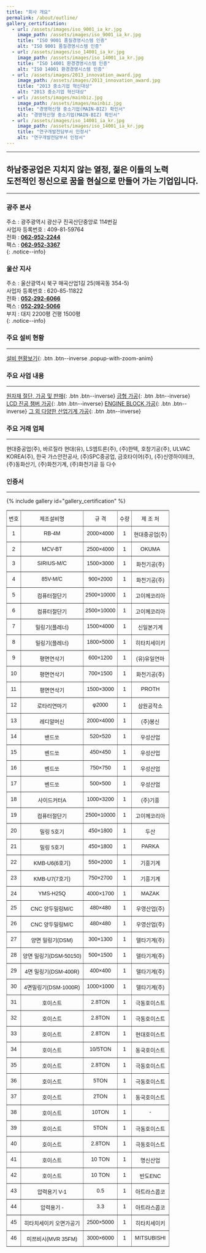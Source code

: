 ```yaml
---
title: "회사 개요"
permalink: /about/outline/
gallery_certification:
  - url: /assets/images/iso_9001_ia_kr.jpg
    image_path: /assets/images/iso_9001_ia_kr.jpg
    title: "ISO 9001 품질경영시스템 인증"
    alt: "ISO 9001 품질경영시스템 인증"
  - url: /assets/images/iso_14001_ia_kr.jpg
    image_path: /assets/images/iso_14001_ia_kr.jpg
    title: "ISO 14001 환경경영시스템 인증"
    alt: "ISO 14001 환경경영시스템 인증"
  - url: /assets/images/2013_innovation_award.jpg
    image_path: /assets/images/2013_innovation_award.jpg
    title: "2013 중소기업 혁신대상"
    alt: "2013 중소기업 혁신대상"
  - url: /assets/images/mainbiz.jpg
    image_path: /assets/images/mainbiz.jpg
    title: "경영혁신형 중소기업(MAIN-BIZ) 확인서"
    alt: "경영혁신형 중소기업(MAIN-BIZ) 확인서"
  - url: /assets/images/iso_14001_ia_kr.jpg
    image_path: /assets/images/iso_14001_ia_kr.jpg
    title: "연구개발전담부서 인정서"
    alt: "연구개발전담부서 인정서"
---
```


---
**하남중공업**은 지치지 않는 **열정**, 젊은 이들의 **노력**  
도전적인 정신으로 **꿈을 현실으로 만들어 가는 기업**입니다.
---

---

### 광주 본사
주소 : 광주광역시 광산구 진곡산단중앙로 114번길  
사업자 등록번호 : 409-81-59764  
전화 : **[062-952-2244](tel:062-955-2244)**  
팩스 : **[062-952-3367](tel:062-955-3367)**  
{: .notice--info}

### 울산 지사
주소 : 울산광역시 북구 매곡산업1길 25(매곡동 354-5)  
사업자 등록번호 : 620-85-11822  
전화 : **[052-292-6066](tel:062-955-2244)**  
팩스 : **[052-292-5066](tel:062-955-3367)**  
부지 : 대지 2200평 건평 1500평  
{: .notice--info}

### 주요 설비 현황
---
[설비 현황보기](#small-dialog){: .btn .btn--inverse .popup-with-zoom-anim}

### 주요 사업 내용
---
[원자재 절단, 가공 및 판매](/business/materials){: .btn .btn--inverse}
[금형 가공](/business/mold){: .btn .btn--inverse}
[LCD 진공 챔버 가공](/business/chamber){: .btn .btn--inverse}
[ENGINE BLOCK 가공](/business/plant){: .btn .btn--inverse}
[그 외 다양한 산업기계 가공](/business/metalwork){: .btn .btn--inverse}

### 주요 거래 업체
---
현대중공업(주), 바르질라 현대(유), LS엠트론(주), (주)한텍, 호창기공(주), ULVAC KOREA(주), 한국 가스안전공사, (주)SPC중공업, 금호타이어(주), (주)신영하이테크, (주)동화산기, (주)화천기계, (주)화천기공 등 다수

### 인증서
---

{% include gallery id="gallery_certification" %}


<!-- 아래는 설비현황 table, mfp-hide class로 숨겨져있음 -->
<div id="small-dialog" class="zoom-anim-dialog mfp-hide">
	<style type="text/css">
	.tg  {border-collapse:collapse;border-spacing:0;}
	.tg td{font-family:Arial, sans-serif;font-size:14px;padding:10px 5px;border-style:solid;border-width:1px;overflow:hidden;word-break:normal;border-color:black;}
	.tg th{font-family:Arial, sans-serif;font-size:14px;font-weight:normal;padding:10px 5px;border-style:solid;border-width:1px;overflow:hidden;word-break:normal;border-color:black;}
	.tg .tg-c3ow{border-color:inherit;text-align:center;vertical-align:top}
	</style>
	<table class="tg">
	<tr>
		<th class="tg-c3ow">번호</th>
		<th class="tg-c3ow">제조설비명</th>
		<th class="tg-c3ow">규  격</th>
		<th class="tg-c3ow">수량</th>
		<th class="tg-c3ow">제 조 처</th>
	</tr>
	<tr>
		<td class="tg-c3ow">1</td>
		<td class="tg-c3ow">RB-4M</td>
		<td class="tg-c3ow">2000×4000</td>
		<td class="tg-c3ow">1</td>
		<td class="tg-c3ow">현대중공업(주)</td>
	</tr>
	<tr>
		<td class="tg-c3ow">2</td>
		<td class="tg-c3ow">MCV-BT</td>
		<td class="tg-c3ow">2500×4000</td>
		<td class="tg-c3ow">1</td>
		<td class="tg-c3ow">OKUMA</td>
	</tr>
	<tr>
		<td class="tg-c3ow">3</td>
		<td class="tg-c3ow">SIRIUS-M/C</td>
		<td class="tg-c3ow">1500×3000</td>
		<td class="tg-c3ow">1</td>
		<td class="tg-c3ow">화천기공(주)</td>
	</tr>
	<tr>
		<td class="tg-c3ow">4</td>
		<td class="tg-c3ow">85V-M/C</td>
		<td class="tg-c3ow">900×2000</td>
		<td class="tg-c3ow">1</td>
		<td class="tg-c3ow">화천기공(주)</td>
	</tr>
	<tr>
		<td class="tg-c3ow">5</td>
		<td class="tg-c3ow">컴퓨터절단기</td>
		<td class="tg-c3ow">2500×10000</td>
		<td class="tg-c3ow">1</td>
		<td class="tg-c3ow">고이께코리아</td>
	</tr>
	<tr>
		<td class="tg-c3ow">6</td>
		<td class="tg-c3ow">컴퓨터절단기</td>
		<td class="tg-c3ow">2500×10000</td>
		<td class="tg-c3ow">1</td>
		<td class="tg-c3ow">고이께코리아</td>
	</tr>
	<tr>
		<td class="tg-c3ow">7</td>
		<td class="tg-c3ow">밀링기(플레너)</td>
		<td class="tg-c3ow">1500×4000</td>
		<td class="tg-c3ow">1</td>
		<td class="tg-c3ow">신일본기계</td>
	</tr>
	<tr>
		<td class="tg-c3ow">8</td>
		<td class="tg-c3ow">밀링기(플레너)</td>
		<td class="tg-c3ow">1800×5000</td>
		<td class="tg-c3ow">1</td>
		<td class="tg-c3ow">히타치세이키</td>
	</tr>
	<tr>
		<td class="tg-c3ow">9</td>
		<td class="tg-c3ow">평면연삭기</td>
		<td class="tg-c3ow">600×1200</td>
		<td class="tg-c3ow">1</td>
		<td class="tg-c3ow">(유)유일연마</td>
	</tr>
	<tr>
		<td class="tg-c3ow">10</td>
		<td class="tg-c3ow">평면연삭기</td>
		<td class="tg-c3ow">700×1500</td>
		<td class="tg-c3ow">1</td>
		<td class="tg-c3ow">화천기공(주)</td>
	</tr>
	<tr>
		<td class="tg-c3ow">11</td>
		<td class="tg-c3ow">평면연삭기</td>
		<td class="tg-c3ow">1500×3000</td>
		<td class="tg-c3ow">1</td>
		<td class="tg-c3ow">PROTH</td>
	</tr>
	<tr>
		<td class="tg-c3ow">12</td>
		<td class="tg-c3ow">로타리연마기</td>
		<td class="tg-c3ow">φ2000</td>
		<td class="tg-c3ow">1</td>
		<td class="tg-c3ow">삼원공작소</td>
	</tr>
	<tr>
		<td class="tg-c3ow">13</td>
		<td class="tg-c3ow">레디알머신</td>
		<td class="tg-c3ow">2000×4000</td>
		<td class="tg-c3ow">1</td>
		<td class="tg-c3ow">(주)봉신</td>
	</tr>
	<tr>
		<td class="tg-c3ow">14</td>
		<td class="tg-c3ow">밴드쏘</td>
		<td class="tg-c3ow">520×520</td>
		<td class="tg-c3ow">1</td>
		<td class="tg-c3ow">우성산업</td>
	</tr>
	<tr>
		<td class="tg-c3ow">15</td>
		<td class="tg-c3ow">벤드쏘</td>
		<td class="tg-c3ow">450×450</td>
		<td class="tg-c3ow">1</td>
		<td class="tg-c3ow">우성산업</td>
	</tr>
	<tr>
		<td class="tg-c3ow">16</td>
		<td class="tg-c3ow">벤드쏘</td>
		<td class="tg-c3ow">750×750</td>
		<td class="tg-c3ow">1</td>
		<td class="tg-c3ow">우성산업</td>
	</tr>
	<tr>
		<td class="tg-c3ow">17</td>
		<td class="tg-c3ow">벤드쏘</td>
		<td class="tg-c3ow">500×500</td>
		<td class="tg-c3ow">1</td>
		<td class="tg-c3ow">우성산업</td>
	</tr>
	<tr>
		<td class="tg-c3ow">18</td>
		<td class="tg-c3ow">사이드커터A</td>
		<td class="tg-c3ow">1000×3200</td>
		<td class="tg-c3ow">1</td>
		<td class="tg-c3ow">(주)기흥</td>
	</tr>
	<tr>
		<td class="tg-c3ow">19</td>
		<td class="tg-c3ow">컴퓨터절단기</td>
		<td class="tg-c3ow">2500×10000</td>
		<td class="tg-c3ow">1</td>
		<td class="tg-c3ow">고이께코리아</td>
	</tr>
	<tr>
		<td class="tg-c3ow">20</td>
		<td class="tg-c3ow">밀링 5호기</td>
		<td class="tg-c3ow">450×1800</td>
		<td class="tg-c3ow">1</td>
		<td class="tg-c3ow">두산</td>
	</tr>
	<tr>
		<td class="tg-c3ow">21</td>
		<td class="tg-c3ow">밀링 5호기</td>
		<td class="tg-c3ow">450×1800</td>
		<td class="tg-c3ow">1</td>
		<td class="tg-c3ow">PARKA</td>
	</tr>
	<tr>
		<td class="tg-c3ow">22</td>
		<td class="tg-c3ow">KMB-U6(6호기)</td>
		<td class="tg-c3ow">550×2000</td>
		<td class="tg-c3ow">1</td>
		<td class="tg-c3ow">기흥기계</td>
	</tr>
	<tr>
		<td class="tg-c3ow">23</td>
		<td class="tg-c3ow">KMB-U7(7호기)</td>
		<td class="tg-c3ow">750×2700</td>
		<td class="tg-c3ow">1</td>
		<td class="tg-c3ow">기흥기계</td>
	</tr>
	<tr>
		<td class="tg-c3ow">24</td>
		<td class="tg-c3ow">YMS-H25Q</td>
		<td class="tg-c3ow">4000×1700</td>
		<td class="tg-c3ow">1</td>
		<td class="tg-c3ow">MAZAK</td>
	</tr>
	<tr>
		<td class="tg-c3ow">25</td>
		<td class="tg-c3ow">CNC 양두밀링M/C</td>
		<td class="tg-c3ow">480×480</td>
		<td class="tg-c3ow">1</td>
		<td class="tg-c3ow">우영산업(주)</td>
	</tr>
	<tr>
		<td class="tg-c3ow">26</td>
		<td class="tg-c3ow">CNC 양두밀링M/C</td>
		<td class="tg-c3ow">480×480</td>
		<td class="tg-c3ow">1</td>
		<td class="tg-c3ow">우영산업(주)</td>
	</tr>
	<tr>
		<td class="tg-c3ow">27</td>
		<td class="tg-c3ow">양면 밀링기(DSM)</td>
		<td class="tg-c3ow">300×1300</td>
		<td class="tg-c3ow">1</td>
		<td class="tg-c3ow">델타기계(주)</td>
	</tr>
	<tr>
		<td class="tg-c3ow">28</td>
		<td class="tg-c3ow">양면 밀링기(DSM-50150)</td>
		<td class="tg-c3ow">500×1500</td>
		<td class="tg-c3ow">1</td>
		<td class="tg-c3ow">델타기계(주)</td>
	</tr>
	<tr>
		<td class="tg-c3ow">29</td>
		<td class="tg-c3ow">4면 밀링기(DSM-400R)</td>
		<td class="tg-c3ow">400×400</td>
		<td class="tg-c3ow">1</td>
		<td class="tg-c3ow">델타기계(주)</td>
	</tr>
	<tr>
		<td class="tg-c3ow">30</td>
		<td class="tg-c3ow">4면밀링기(DSM-1000R)</td>
		<td class="tg-c3ow">1000×1000</td>
		<td class="tg-c3ow">1</td>
		<td class="tg-c3ow">델타기계(주)</td>
	</tr>
	<tr>
		<td class="tg-c3ow">31</td>
		<td class="tg-c3ow">호이스트</td>
		<td class="tg-c3ow">2.8TON</td>
		<td class="tg-c3ow">1</td>
		<td class="tg-c3ow">극동호이스트</td>
	</tr>
	<tr>
		<td class="tg-c3ow">32</td>
		<td class="tg-c3ow">호이스트</td>
		<td class="tg-c3ow">2.8TON</td>
		<td class="tg-c3ow">1</td>
		<td class="tg-c3ow">극동호이스트</td>
	</tr>
	<tr>
		<td class="tg-c3ow">33</td>
		<td class="tg-c3ow">호이스트</td>
		<td class="tg-c3ow">2.8TON</td>
		<td class="tg-c3ow">1</td>
		<td class="tg-c3ow">현대호이스트</td>
	</tr>
	<tr>
		<td class="tg-c3ow">34</td>
		<td class="tg-c3ow">호이스트</td>
		<td class="tg-c3ow">10/5TON</td>
		<td class="tg-c3ow">1</td>
		<td class="tg-c3ow">동국호이스트</td>
	</tr>
	<tr>
		<td class="tg-c3ow">35</td>
		<td class="tg-c3ow">호이스트</td>
		<td class="tg-c3ow">2.8TON</td>
		<td class="tg-c3ow">1</td>
		<td class="tg-c3ow">극동호이스트</td>
	</tr>
	<tr>
		<td class="tg-c3ow">36</td>
		<td class="tg-c3ow">호이스트</td>
		<td class="tg-c3ow">5TON</td>
		<td class="tg-c3ow">1</td>
		<td class="tg-c3ow">극동호이스트</td>
	</tr>
	<tr>
		<td class="tg-c3ow">37</td>
		<td class="tg-c3ow">호이스트</td>
		<td class="tg-c3ow">2TON</td>
		<td class="tg-c3ow">1</td>
		<td class="tg-c3ow">동국호이스트</td>
	</tr>
	<tr>
		<td class="tg-c3ow">38</td>
		<td class="tg-c3ow">호이스트</td>
		<td class="tg-c3ow">10TON</td>
		<td class="tg-c3ow">1</td>
		<td class="tg-c3ow">-</td>
	</tr>
	<tr>
		<td class="tg-c3ow">39</td>
		<td class="tg-c3ow">호이스트</td>
		<td class="tg-c3ow">5TON</td>
		<td class="tg-c3ow">1</td>
		<td class="tg-c3ow">극동호이스트</td>
	</tr>
	<tr>
		<td class="tg-c3ow">40</td>
		<td class="tg-c3ow">호이스트</td>
		<td class="tg-c3ow">2.8TON</td>
		<td class="tg-c3ow">1</td>
		<td class="tg-c3ow">극동호이스트</td>
	</tr>
	<tr>
		<td class="tg-c3ow">41</td>
		<td class="tg-c3ow">호이스트</td>
		<td class="tg-c3ow">10 TON</td>
		<td class="tg-c3ow">1</td>
		<td class="tg-c3ow">명신산업</td>
	</tr>
	<tr>
		<td class="tg-c3ow">42</td>
		<td class="tg-c3ow">호이스트</td>
		<td class="tg-c3ow">10 TON</td>
		<td class="tg-c3ow">1</td>
		<td class="tg-c3ow">반도ENC</td>
	</tr>
	<tr>
		<td class="tg-c3ow">43</td>
		<td class="tg-c3ow">압력용기 V-1</td>
		<td class="tg-c3ow">0.5</td>
		<td class="tg-c3ow">1</td>
		<td class="tg-c3ow">아트라스콥코</td>
	</tr>
	<tr>
		<td class="tg-c3ow">44</td>
		<td class="tg-c3ow">압력용기 -</td>
		<td class="tg-c3ow">3.3</td>
		<td class="tg-c3ow">1</td>
		<td class="tg-c3ow">아트라스콥코</td>
	</tr>
	<tr>
		<td class="tg-c3ow">45</td>
		<td class="tg-c3ow">히타치세이키 오면가공기</td>
		<td class="tg-c3ow">2500×5000</td>
		<td class="tg-c3ow">1</td>
		<td class="tg-c3ow">히타치세이키</td>
	</tr>
	<tr>
		<td class="tg-c3ow">46</td>
		<td class="tg-c3ow">미쯔비시(MVR 35FM)</td>
		<td class="tg-c3ow">3000×6000</td>
		<td class="tg-c3ow">1</td>
		<td class="tg-c3ow">MITSUBISHI</td>
	</tr>
	</table>
</div>